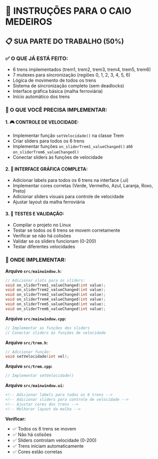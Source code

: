 # 👥 INSTRUÇÕES PARA O CAIO MEDEIROS

## 📋 SUA PARTE DO TRABALHO (50%)

### **✅ O QUE JÁ ESTÁ FEITO:**
- 6 trens implementados (trem1, trem2, trem3, trem4, trem5, trem6)
- 7 mutexes para sincronização (regiões 0, 1, 2, 3, 4, 5, 6)
- Lógica de movimento de todos os trens
- Sistema de sincronização completo (sem deadlocks)
- Interface gráfica básica (malha ferroviária)
- Início automático dos trens

### **🎯 O QUE VOCÊ PRECISA IMPLEMENTAR:**

#### **1. 🎮 CONTROLE DE VELOCIDADE:**
- Implementar função `setVelocidade()` na classe Trem
- Criar sliders para todos os 6 trens
- Implementar funções `on_sliderTrem1_valueChanged()` até `on_sliderTrem6_valueChanged()`
- Conectar sliders às funções de velocidade

#### **2. 🎨 INTERFACE GRÁFICA COMPLETA:**
- Adicionar labels para todos os 6 trens na interface (.ui)
- Implementar cores corretas (Verde, Vermelho, Azul, Laranja, Roxo, Preto)
- Adicionar sliders visuais para controle de velocidade
- Ajustar layout da malha ferroviária

#### **3. 🧪 TESTES E VALIDAÇÃO:**
- Compilar o projeto no Linux
- Testar se todos os 6 trens se movem corretamente
- Verificar se não há colisões
- Validar se os sliders funcionam (0-200)
- Testar diferentes velocidades


### **📝 ONDE IMPLEMENTAR:**

**Arquivo `src/mainwindow.h`:**
```cpp
// Adicionar slots para os sliders:
void on_sliderTrem1_valueChanged(int value);
void on_sliderTrem2_valueChanged(int value);
void on_sliderTrem3_valueChanged(int value);
void on_sliderTrem4_valueChanged(int value);
void on_sliderTrem5_valueChanged(int value);
void on_sliderTrem6_valueChanged(int value);
```

**Arquivo `src/mainwindow.cpp`:**
```cpp
// Implementar as funções dos sliders
// Conectar sliders às funções de velocidade
```

**Arquivo `src/trem.h`:**
```cpp
// Adicionar função:
void setVelocidade(int vel);
```

**Arquivo `src/trem.cpp`:**
```cpp
// Implementar setVelocidade()
```

**Arquivo `src/mainwindow.ui`:**
```xml
<!-- Adicionar labels para todos os 6 trens -->
<!-- Adicionar sliders para controle de velocidade -->
<!-- Ajustar cores dos trens -->
<!-- Melhorar layout da malha -->
```

**Verificar:**
- ✅ Todos os 6 trens se movem
- ✅ Não há colisões
- ✅ Sliders controlam velocidade (0-200)
- ✅ Trens iniciam automaticamente
- ✅ Cores estão corretas


